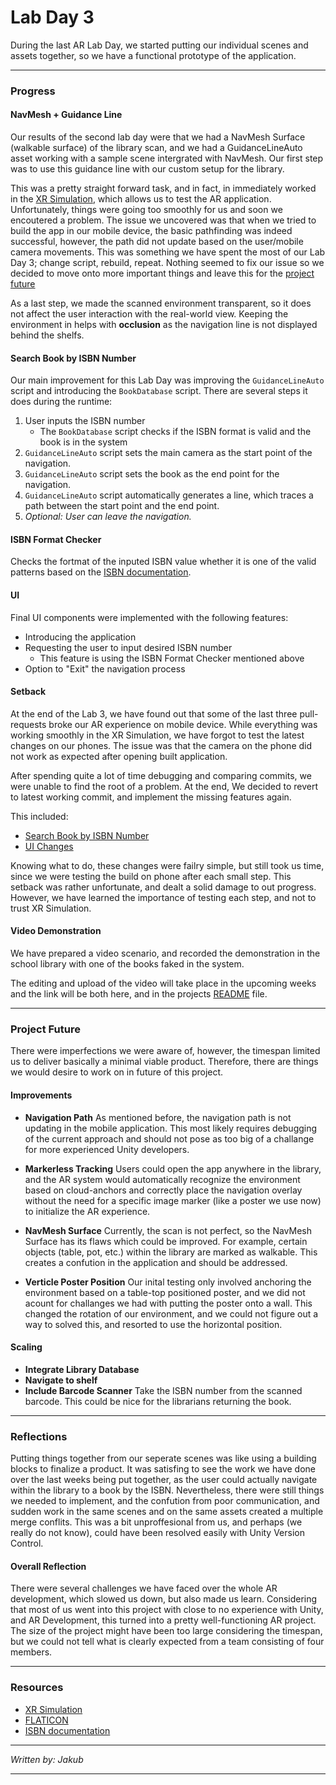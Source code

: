 # Lab Day 3

During the last AR Lab Day, we started putting our individual scenes and assets together, so we have a functional prototype of the application.

---

### Progress

#### NavMesh + Guidance Line

Our results of the second lab day were that we had a NavMesh Surface (walkable surface) of the library scan, and we had a GuidanceLineAuto asset working with a sample scene intergrated with NavMesh. Our first step was to use this guidance line with our custom setup for the library.

This was a pretty straight forward task, and in fact, in immediately worked in the [XR Simulation](https://docs.unity3d.com/Packages/com.unity.xr.arfoundation@5.0/manual/xr-simulation/simulation.html), which allows us to test the AR application. Unfortunately, things were going too smoothly for us and soon we encoutered a problem. The issue we uncovered was that when we tried to build the app in our mobile device, the basic pathfinding was indeed successful, however, the path did not update based on the user/mobile camera movements. This was something we have spent the most of our Lab Day 3; change script, rebuild, repeat. Nothing seemed to fix our issue so we decided to move onto more important things and leave this for the [project future](#project-future)

As a last step, we made the scanned environment transparent, so it does not affect the user interaction with the real-world view. Keeping the environment in helps with **occlusion** as the navigation line is not displayed behind the shelfs.

#### Search Book by ISBN Number

Our main improvement for this Lab Day was improving the `GuidanceLineAuto` script and introducing the `BookDatabase` script. There are several steps it does during the runtime:

1. User inputs the ISBN number
   - The `BookDatabase` script checks if the ISBN format is valid and the book is in the system
2. `GuidanceLineAuto` script sets the main camera as the start point of the navigation.
3. `GuidanceLineAuto` script sets the book as the end point for the navigation.
4. `GuidanceLineAuto` script automatically generates a line, which traces a path between the start point and the end point.
5. _Optional: User can leave the navigation._

#### ISBN Format Checker

Checks the fortmat of the inputed ISBN value whether it is one of the valid patterns based on the [ISBN documentation](https://www.isbn.org/faqs_general_questions).

#### UI

Final UI components were implemented with the following features:

- Introducing the application
- Requesting the user to input desired ISBN number
  - This feature is using the ISBN Format Checker mentioned above
- Option to "Exit" the navigation process

#### Setback

At the end of the Lab 3, we have found out that some of the last three pull-requests broke our AR experience on mobile device. While everything was working smoothly in the XR Simulation, we have forgot to test the latest changes on our phones. The issue was that the camera on the phone did not work as expected after opening built application.

After spending quite a lot of time debugging and comparing commits, we were unable to find the root of a problem. At the end, We decided to revert to latest working commit, and implement the missing features again.

This included:

- [Search Book by ISBN Number](#search-book-by-isbn-number)
- [UI Changes](#ui)

Knowing what to do, these changes were failry simple, but still took us time, since we were testing the build on phone after each small step. This setback was rather unfortunate, and dealt a solid damage to out progress. However, we have learned the importance of testing each step, and not to trust XR Simulation.

#### Video Demonstration

We have prepared a video scenario, and recorded the demonstration in the school library with one of the books faked in the system.

The editing and upload of the video will take place in the upcoming weeks and the link will be both here, and in the projects [README](../README.md/#video-demonstration) file.

---

### Project Future

There were imperfections we were aware of, however, the timespan limited us to deliver basically a minimal viable product. Therefore, there are things we would desire to work on in future of this project.

#### Improvements

- **Navigation Path**
  As mentioned before, the navigation path is not updating in the mobile application. This most likely requires debugging of the current approach and should not pose as too big of a challange for more experienced Unity developers.

- **Markerless Tracking**
  Users could open the app anywhere in the library, and the AR system would automatically recognize the environment based on cloud-anchors and correctly place the navigation overlay without the need for a specific image marker (like a poster we use now) to initialize the AR experience.

- **NavMesh Surface**
  Currently, the scan is not perfect, so the NavMesh Surface has its flaws which could be improved. For example, certain objects (table, pot, etc.) within the library are marked as walkable. This creates a confution in the application and should be addressed.

- **Verticle Poster Position**
  Our inital testing only involved anchoring the environment based on a table-top positioned poster, and we did not acount for challanges we had with putting the poster onto a wall. This changed the rotation of our environment, and we could not figure out a way to solved this, and resorted to use the horizontal position.

#### Scaling

- **Integrate Library Database**
- **Navigate to shelf**
- **Include Barcode Scanner**
  Take the ISBN number from the scanned barcode. This could be nice for the librarians returning the book.

---

### Reflections

Putting things together from our seperate scenes was like using a building blocks to finalize a product. It was satisfing to see the work we have done over the last weeks being put together, as the user could actually navigate within the library to a book by the ISBN. Nevertheless, there were still things we needed to implement, and the confution from poor communication, and sudden work in the same scenes and on the same assets created a multiple merge conflits. This was a bit unproffesional from us, and perhaps (we really do not know), could have been resolved easily with Unity Version Control.

#### Overall Reflection

There were several challenges we have faced over the whole AR development, which slowed us down, but also made us learn. Considering that most of us went into this project with close to no experience with Unity, and AR Development, this turned into a pretty well-functioning AR project. The size of the project might have been too large considering the timespan, but we could not tell what is clearly expected from a team consisting of four members.

---

### Resources

- [XR Simulation](https://docs.unity3d.com/Packages/com.unity.xr.arfoundation@5.0/manual/xr-simulation/simulation.html)
- [FLATICON](https://www.flaticon.com/free-icons/font)
- [ISBN documentation](https://www.isbn.org/faqs_general_questions)

---

_Written by: Jakub_

---
